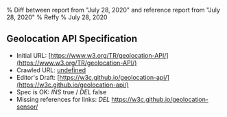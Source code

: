 % Diff between report from "July 28, 2020" and reference report from "July 28, 2020"
% Reffy
% July 28, 2020

## Geolocation API Specification

- Initial URL: [https://www.w3.org/TR/geolocation-API/](https://www.w3.org/TR/geolocation-API/)
- Crawled URL: [undefined](undefined)
- Editor's Draft: [https://w3c.github.io/geolocation-api/](https://w3c.github.io/geolocation-api/)
- Spec is OK: *INS* true / *DEL* false
- Missing references for links: *DEL* https://w3c.github.io/geolocation-sensor/


